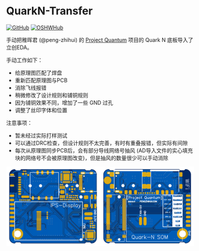 # QuarkN-Transfer

<a href='https://github.com/PiCenter/QuarkN-Transfer'><img src="https://img.shields.io/badge/-GitHub@PiCenter-3A3A3A?style=flat&amp;logo=GitHub&amp;logoColor=white" referrerpolicy="no-referrer" alt="GitHub"></a> <a href='https://oshwhub.com/rgb_yes/QuarkN-Transfer'><img src="https://img.shields.io/badge/-OSHWHub@RGB_YES-5588ff?style=flat&amp;logo=data:image/png;base64,iVBORw0KGgoAAAANSUhEUgAAAB4AAAAeCAYAAAA7MK6iAAAA2UlEQVRIie1W0RLDIAjD3f7/l9nTro4RCFivvd3y1oomQQXlKoyZV1VZGTZwgLjPoHGEPRqGPXUK/kM8FwiHM6bOmAvGsefGLmy/U/eR41LqJnLKPXJcJbUC7DZ8rWeJbRB1WgsCIDGalCE61XSqV1zS5J17zJCnZ2QH8SwAolJA6EUZ7HQc4k/8+8TdU13uRha3TvVKCV0ilqzTdODtcdTAbbNn4MZax2kDD0R5gAJRWzw1rV5/j/aYdV8ifCO7x6UHnDMPgi0gkYDWG61aQKKKteW+nwsReQHXpy5D9yKlhQAAAABJRU5ErkJggg==&amp;logoColor=white" referrerpolicy="no-referrer" alt="OSHWHub"></a>

手动把稚晖君 (@peng-zhihui) 的 [Project Quantum](https://github.com/peng-zhihui/Project-Quantum) 项目的 Quark N 底板导入了立创EDA。

手动工作如下：

- 给原理图匹配了焊盘
- 重新匹配原理图与PCB
- 消除飞线报错
- 稍微修改了设计规则和铺铜规则
- 因为铺铜效果不同，增加了一些 GND 过孔
- 调整了丝印字体和位置

注意事项：

- 暂未经过实际打样测试
- 可以通过DRC检查，但设计规则不太完善，有时有重叠报错，但实际有间隙
- 每次从原理图同步PCB后，会有部分导线网络号抽风 (AD导入文件的实心填充块的网络号不会被原理图改变)，但是抽风的数量很少可以手动消除

![](./v1.png)
